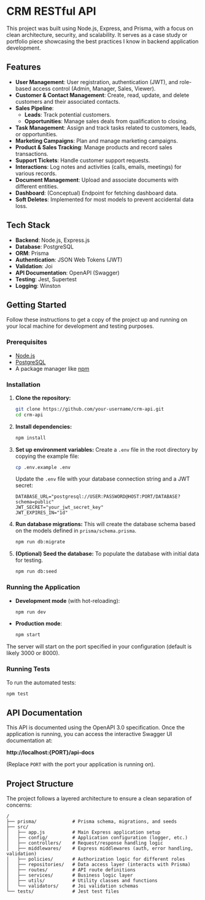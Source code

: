 # CRM RESTful API

This project was built using Node.js, Express, and Prisma, with a focus on clean architecture, security, and scalability. It serves as a case study or portfolio piece showcasing the best practices I know in backend application development.

## Features

- **User Management**: User registration, authentication (JWT), and role-based access control (Admin, Manager, Sales, Viewer).
- **Customer & Contact Management**: Create, read, update, and delete customers and their associated contacts.
- **Sales Pipeline**:
    - **Leads**: Track potential customers.
    - **Opportunities**: Manage sales deals from qualification to closing.
- **Task Management**: Assign and track tasks related to customers, leads, or opportunities.
- **Marketing Campaigns**: Plan and manage marketing campaigns.
- **Product & Sales Tracking**: Manage products and record sales transactions.
- **Support Tickets**: Handle customer support requests.
- **Interactions**: Log notes and activities (calls, emails, meetings) for various records.
- **Document Management**: Upload and associate documents with different entities.
- **Dashboard**: (Conceptual) Endpoint for fetching dashboard data.
- **Soft Deletes**: Implemented for most models to prevent accidental data loss.

## Tech Stack

- **Backend**: Node.js, Express.js
- **Database**: PostgreSQL
- **ORM**: Prisma
- **Authentication**: JSON Web Tokens (JWT)
- **Validation**: Joi
- **API Documentation**: OpenAPI (Swagger)
- **Testing**: Jest, Supertest
- **Logging**: Winston

## Getting Started

Follow these instructions to get a copy of the project up and running on your local machine for development and testing purposes.

### Prerequisites

- [Node.js](https://nodejs.org/)
- [PostgreSQL](https://www.postgresql.org/download/)
- A package manager like [npm](https://www.npmjs.com/)

### Installation

1.  **Clone the repository:**
    ```bash
    git clone https://github.com/your-username/crm-api.git
    cd crm-api
    ```

2.  **Install dependencies:**
    ```bash
    npm install
    ```

3.  **Set up environment variables:**
    Create a `.env` file in the root directory by copying the example file:
    ```bash
    cp .env.example .env
    ```
    Update the `.env` file with your database connection string and a JWT secret:
    ```
    DATABASE_URL="postgresql://USER:PASSWORD@HOST:PORT/DATABASE?schema=public"
    JWT_SECRET="your_jwt_secret_key"
    JWT_EXPIRES_IN="1d"
    ```

4.  **Run database migrations:**
    This will create the database schema based on the models defined in `prisma/schema.prisma`.
    ```bash
    npm run db:migrate
    ```

5.  **(Optional) Seed the database:**
    To populate the database with initial data for testing.
    ```bash
    npm run db:seed
    ```

### Running the Application

-   **Development mode** (with hot-reloading):
    ```bash
    npm run dev
    ```

-   **Production mode**:
    ```bash
    npm start
    ```

The server will start on the port specified in your configuration (default is likely 3000 or 8000).

### Running Tests

To run the automated tests:
```bash
npm test
```

## API Documentation

This API is documented using the OpenAPI 3.0 specification. Once the application is running, you can access the interactive Swagger UI documentation at:

**http://localhost:{PORT}/api-docs**

(Replace `PORT` with the port your application is running on).

## Project Structure

The project follows a layered architecture to ensure a clean separation of concerns:

```
/
├── prisma/             # Prisma schema, migrations, and seeds
├── src/
│   ├── app.js          # Main Express application setup
│   ├── config/         # Application configuration (logger, etc.)
│   ├── controllers/    # Request/response handling logic
│   ├── middlewares/    # Express middlewares (auth, error handling, validation)
│   ├── policies/       # Authorization logic for different roles
│   ├── repositories/   # Data access layer (interacts with Prisma)
│   ├── routes/         # API route definitions
│   ├── services/       # Business logic layer
│   ├── utils/          # Utility classes and functions
│   └── validators/     # Joi validation schemas
└── tests/              # Jest test files
```
